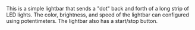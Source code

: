   
This is a simple lightbar that sends a "dot" back and forth of a long strip of LED lights.  The color, brightness, and speed of the 
lightbar can configured using potentimeters.   The lightbar also has a start/stop button.
